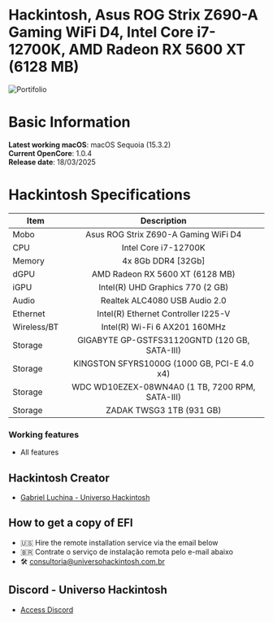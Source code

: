 # Hackintosh, Asus ROG Strix Z690-A Gaming WiFi D4, Intel Core i7-12700K, AMD Radeon RX 5600 XT (6128 MB)

![Portifolio](https://github.com/user-attachments/assets/52953b9e-f10a-44ab-aefe-24dbd51ba9b2)

# Basic Information

**Latest working macOS**: macOS Sequoia (15.3.2)
<br>
**Current OpenCore**: 1.0.4
<br>
**Release date**: 18/03/2025

# Hackintosh Specifications
|Item|Description|
|-|:-------:|
|Mobo|Asus ROG Strix Z690-A Gaming WiFi D4|
|CPU|Intel Core i7-12700K|
|Memory|4x 8Gb DDR4 [32Gb]|
|dGPU|AMD Radeon RX 5600 XT (6128 MB)|
|iGPU|Intel(R) UHD Graphics 770 (2 GB)|
|Audio|Realtek ALC4080 USB Audio 2.0|
|Ethernet|Intel(R) Ethernet Controller I225-V|
|Wireless/BT|Intel(R) Wi-Fi 6 AX201 160MHz|
|Storage|GIGABYTE GP-GSTFS31120GNTD (120 GB, SATA-III)|
|Storage|KINGSTON SFYRS1000G (1000 GB, PCI-E 4.0 x4)|
|Storage|WDC WD10EZEX-08WN4A0 (1 TB, 7200 RPM, SATA-III)|
|Storage|ZADAK TWSG3 1TB (931 GB)|

### Working features
- All features

## Hackintosh Creator
- [Gabriel Luchina - Universo Hackintosh](https://luchina.com.br)

## How to get a copy of EFI
- 🇺🇸 Hire the remote installation service via the email below
- 🇧🇷 Contrate o serviço de instalação remota pelo e-mail abaixo
- 🛠️ [consultoria@universohackintosh.com.br](mailto:consultoria@universohackintosh.com.br)

## Discord - Universo Hackintosh
- [Access Discord](https://discord.universohackintosh.com.br)
